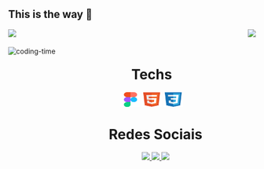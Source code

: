 ## This is the way 👋

<div>
  <img  height="180em" src="https://github-readme-stats.vercel.app/api?username=Marcelo-D2&show_icons=true&theme=tokyonight&include_all_commits=true&count_private=true"/>
  <img align="right" height="180em" src="https://github-readme-stats.vercel.app/api/top-langs/?username=Marcelo-D2&layout=compact&langs_count=16&theme=tokyonight"/>
</div>

<div  align="center"> 
  <div style="display: inline_block"><br>
    <img align="left" height="250" alt="coding-time" src="code.gif">
    <h1 align="center">Techs</h1>
    <img align="center" height="30" width="40" alt="js-icon"  src="https://raw.githubusercontent.com/devicons/devicon/master/icons/figma/figma-original.svg">
    <img align="center" height="30" width="40" alt="html-icon" src="https://raw.githubusercontent.com/devicons/devicon/master/icons/html5/html5-original.svg">
    <img align="center" height="30" width="40" alt="css-icon" src="https://raw.githubusercontent.com/devicons/devicon/master/icons/css3/css3-original.svg">
   </div>
    
  
  <h1 align="center">Redes Sociais</h1>
    <a href = "mailto: marcelojsd2@gmail.com">
      <img width="30" src="gmail.svg">
    </a>
    <a href = "https://www.linkedin.com/in/marcelojosé/">
      <img width="25" src="linkedin.svg">
    </a>
    <a href = "https://www.instagram.com/marcelo_js_si/">
      <img width="30" src="instagram.svg">
    </a>
</div> 